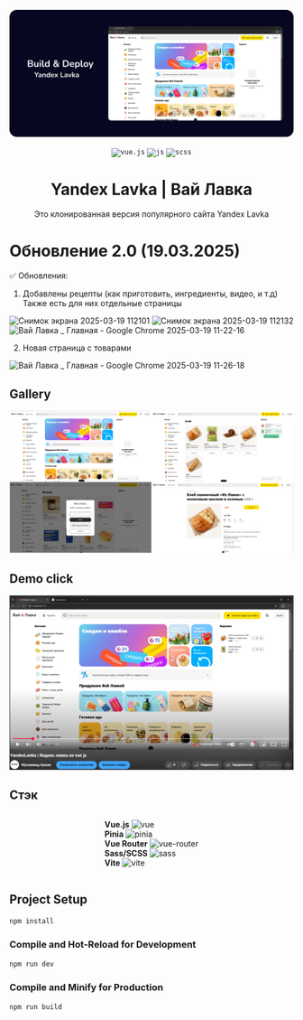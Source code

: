 <div align="center">
  <br />
    <a href="https://github.com/magasov" target="_blank">
      <img src="./src/assets/banner.png" alt="Project Banner">
    </a>
  <br />
 
  <p>
    <code><img src="https://raw.githubusercontent.com/marwin1991/profile-technology-icons/refs/heads/main/icons/vue_js.png" alt="vue.js" height="30" /></code>
    <code><img src="https://raw.githubusercontent.com/marwin1991/profile-technology-icons/refs/heads/main/icons/javascript.png" alt="js" height="30" /></code>
    <code><img src="https://camo.githubusercontent.com/e84d110dc8fc6125b9138856352724ba0f8f6b86ec6ac91961669d407fd71e24/68747470733a2f2f63646e2d69636f6e732d706e672e666c617469636f6e2e636f6d2f3531322f353936382f353936383335382e706e67" alt="scss" height="30" /></code>
  </p>
  <h1 align="center">Yandex Lavka | Вай Лавка</h1>

   <div align="center">
     Это клонированная версия популярного сайта Yandex Lavka
    </div>
</div>

# Обновление 2.0 (19.03.2025)
✅ Обновления:
1. Добавлены рецепты (как приготовить, ингредиенты, видео, и т.д) Также есть для них отдельные страницы 

![Снимок экрана 2025-03-19 112101](https://github.com/user-attachments/assets/9366d3c9-4428-42d0-ac59-ab34c34a95d5)
![Снимок экрана 2025-03-19 112132](https://github.com/user-attachments/assets/180e9ce2-0ca6-4b1d-83ec-77f843ed79ae)
![Вай Лавка _ Главная - Google Chrome 2025-03-19 11-22-16](https://github.com/user-attachments/assets/44d9790b-aa50-4386-b5a8-11b4dc586c4c)


2. Новая страница с товарами

![Вай Лавка _ Главная - Google Chrome 2025-03-19 11-26-18](https://github.com/user-attachments/assets/0b98732a-a1b6-47d2-96ac-aa12de13717e)



## Gallery

   <img src="./src/assets/mysite.png" alt="Gallery">

## Demo click

[![Demo](./src/assets/youtube.png)](https://www.youtube.com/watch?v=lgsXh261pss "Click!")

## Стэк

<div style="display: flex; flex-direction: column; align-items: center;">
  <p>
    <strong>Vue.js</strong> <img src="https://skillicons.dev/icons?i=vue" alt="vue" height="20"> <br>
    <strong>Pinia</strong> <img src="https://skillicons.dev/icons?i=pinia" alt="pinia" height="20"> <br>
    <strong>Vue Router</strong> <img src="https://user-images.githubusercontent.com/7110136/29002858-a09570d2-7ab4-11e7-8faa-5dd6d4458b0d.png" alt="vue-router" height="20"> <br>
    <strong>Sass/SCSS</strong> <img src="https://skillicons.dev/icons?i=sass" alt="sass" height="20"> <br>
    <strong>Vite</strong> <img src="https://skillicons.dev/icons?i=vite" alt="vite" height="20">
  </p>
</div>

## Project Setup

```sh
npm install
```

### Compile and Hot-Reload for Development

```sh
npm run dev
```

### Compile and Minify for Production

```sh
npm run build
```
